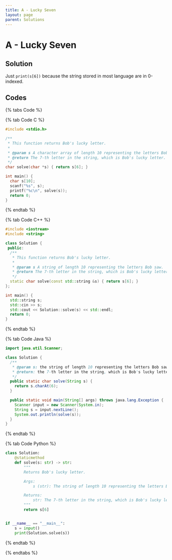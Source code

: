 ```yaml
---
title: A - Lucky Seven
layout: page
parent: Solutions
---
```


# A - Lucky Seven

## Solution

Just `print(s[6])` because the string stored in most language are in 0-indexed.

## Codes

{% tabs Code %}

{% tab Code C %}
```c
#include <stdio.h>

/**
 * This function returns Bob's lucky letter.
 *
 * @param s A character array of length 10 representing the letters Bob saw.
 * @return The 7-th letter in the string, which is Bob's lucky letter.
 */
char solve(char *s) { return s[6]; }

int main() {
  char s[10];
  scanf("%s", s);
  printf("%c\n", solve(s));
  return 0;
}
```
{% endtab %}

{% tab Code C++ %}
```cpp
#include <iostream>
#include <string>

class Solution {
 public:
  /**
   * This function returns Bob's lucky letter.
   *
   * @param s A string of length 10 representing the letters Bob saw.
   * @return The 7-th letter in the string, which is Bob's lucky letter.
   */
  static char solve(const std::string &s) { return s[6]; }
};

int main() {
  std::string s;
  std::cin >> s;
  std::cout << Solution::solve(s) << std::endl;
  return 0;
}
```
{% endtab %}

{% tab Code Java %}
```java
import java.util.Scanner;

class Solution {
  /**
   * @param s: the string of length 10 representing the letters Bob saw
   * @return: the 7-th letter in the string, which is Bob's lucky letter
   */
  public static char solve(String s) {
    return s.charAt(6);
  }

  public static void main(String[] args) throws java.lang.Exception {
    Scanner input = new Scanner(System.in);
    String s = input.nextLine();
    System.out.println(solve(s));
  }
}
```
{% endtab %}

{% tab Code Python %}
```python
class Solution:
    @staticmethod
    def solve(s: str) -> str:
        """
        Returns Bob's lucky letter.

        Args:
            s (str): The string of length 10 representing the letters Bob saw.

        Returns:
            str: The 7-th letter in the string, which is Bob's lucky letter.
        """
        return s[6]


if __name__ == "__main__":
    s = input()
    print(Solution.solve(s))
```
{% endtab %}

{% endtabs %}
